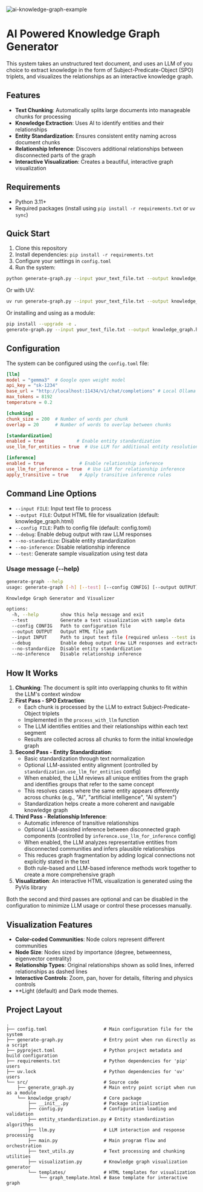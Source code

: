 ![ai-knowledge-graph-example](https://github.com/robert-mcdermott/ai-knowledge-graph/blob/main/data/ai-knowledge-graph-example.png)

# AI Powered Knowledge Graph Generator

This system takes an unstructured text document, and uses an LLM of you choice to extract knowledge in the form of Subject-Predicate-Object (SPO) triplets, and visualizes the relationships as an interactive knowledge graph. 

## Features

- **Text Chunking**: Automatically splits large documents into manageable chunks for processing
- **Knowledge Extraction**: Uses AI to identify entities and their relationships
- **Entity Standardization**: Ensures consistent entity naming across document chunks
- **Relationship Inference**: Discovers additional relationships between disconnected parts of the graph
- **Interactive Visualization**: Creates a beautiful, interactive graph visualization

## Requirements

- Python 3.11+
- Required packages (install using `pip install -r requirements.txt` or `uv sync`)

## Quick Start

1. Clone this repository
2. Install dependencies: `pip install -r requirements.txt`
3. Configure your settings in `config.toml`
4. Run the system:

```bash
python generate-graph.py --input your_text_file.txt --output knowledge_graph.html
```

Or with UV:

```bash
uv run generate-graph.py --input your_text_file.txt --output knowledge_graph.html
```
Or installing and using as a module:

```bash
pip install --upgrade -e .
generate-graph.py --input your_text_file.txt --output knowledge_graph.html
```

## Configuration

The system can be configured using the `config.toml` file:

```toml
[llm]
model = "gemma3"  # Google open weight model
api_key = "sk-1234"
base_url = "http://localhost:11434/v1/chat/completions" # Local Ollama instance running locally (but can be any OpenAI compatible endpoint)
max_tokens = 8192
temperature = 0.2

[chunking]
chunk_size = 200  # Number of words per chunk
overlap = 20      # Number of words to overlap between chunks

[standardization]
enabled = true            # Enable entity standardization
use_llm_for_entities = true  # Use LLM for additional entity resolution

[inference]
enabled = true             # Enable relationship inference
use_llm_for_inference = true  # Use LLM for relationship inference
apply_transitive = true    # Apply transitive inference rules
```

## Command Line Options

- `--input FILE`: Input text file to process
- `--output FILE`: Output HTML file for visualization (default: knowledge_graph.html)
- `--config FILE`: Path to config file (default: config.toml)
- `--debug`: Enable debug output with raw LLM responses
- `--no-standardize`: Disable entity standardization
- `--no-inference`: Disable relationship inference
- `--test`: Generate sample visualization using test data

### Usage message (--help)

```bash
generate-graph --help
usage: generate-graph [-h] [--test] [--config CONFIG] [--output OUTPUT] [--input INPUT] [--debug] [--no-standardize] [--no-inference]

Knowledge Graph Generator and Visualizer

options:
  -h, --help        show this help message and exit
  --test            Generate a test visualization with sample data
  --config CONFIG   Path to configuration file
  --output OUTPUT   Output HTML file path
  --input INPUT     Path to input text file (required unless --test is used)
  --debug           Enable debug output (raw LLM responses and extracted JSON)
  --no-standardize  Disable entity standardization
  --no-inference    Disable relationship inference
```


## How It Works

1. **Chunking**: The document is split into overlapping chunks to fit within the LLM's context window
2. **First Pass - SPO Extraction**: 
   - Each chunk is processed by the LLM to extract Subject-Predicate-Object triplets
   - Implemented in the `process_with_llm` function
   - The LLM identifies entities and their relationships within each text segment
   - Results are collected across all chunks to form the initial knowledge graph
3. **Second Pass - Entity Standardization**:
   - Basic standardization through text normalization
   - Optional LLM-assisted entity alignment (controlled by `standardization.use_llm_for_entities` config)
   - When enabled, the LLM reviews all unique entities from the graph and identifies groups that refer to the same concept
   - This resolves cases where the same entity appears differently across chunks (e.g., "AI", "artificial intelligence", "AI system")
   - Standardization helps create a more coherent and navigable knowledge graph
4. **Third Pass - Relationship Inference**:
   - Automatic inference of transitive relationships
   - Optional LLM-assisted inference between disconnected graph components (controlled by `inference.use_llm_for_inference` config)
   - When enabled, the LLM analyzes representative entities from disconnected communities and infers plausible relationships
   - This reduces graph fragmentation by adding logical connections not explicitly stated in the text
   - Both rule-based and LLM-based inference methods work together to create a more comprehensive graph
5. **Visualization**: An interactive HTML visualization is generated using the PyVis library

Both the second and third passes are optional and can be disabled in the configuration to minimize LLM usage or control these processes manually.

## Visualization Features

- **Color-coded Communities**: Node colors represent different communities
- **Node Size**: Nodes sized by importance (degree, betweenness, eigenvector centrality)
- **Relationship Types**: Original relationships shown as solid lines, inferred relationships as dashed lines
- **Interactive Controls**: Zoom, pan, hover for details, filtering and physics controls
- **Light (default) and Dark mode themes.

## Project Layout

```
.
├── config.toml                     # Main configuration file for the system
├── generate-graph.py               # Entry point when run directly as a script
├── pyproject.toml                  # Python project metadata and build configuration
├── requirements.txt                # Python dependencies for 'pip' users
├── uv.lock                         # Python dependencies for 'uv' users
└── src/                            # Source code
    ├── generate_graph.py           # Main entry point script when run as a module
    └── knowledge_graph/            # Core package
        ├── __init__.py             # Package initialization
        ├── config.py               # Configuration loading and validation
        ├── entity_standardization.py # Entity standardization algorithms
        ├── llm.py                  # LLM interaction and response processing
        ├── main.py                 # Main program flow and orchestration
        ├── text_utils.py           # Text processing and chunking utilities
        ├── visualization.py        # Knowledge graph visualization generator
        └── templates/              # HTML templates for visualization
            └── graph_template.html # Base template for interactive graph
```

